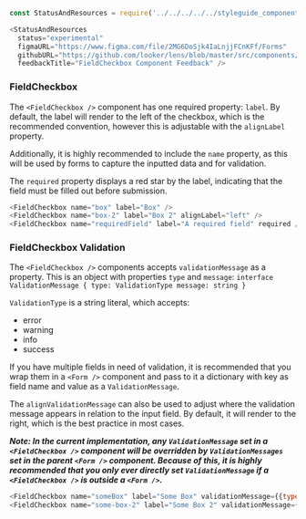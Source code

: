 
```js noeditor
const StatusAndResources = require('../../../../../styleguide_components/StatusAndResources').StatusAndResources;

<StatusAndResources
  status="experimental"
  figmaURL="https://www.figma.com/file/2MG6DoSjk4IaLnjjFCnKFf/Forms"
  githubURL="https://github.com/looker/lens/blob/master/src/components/Form/Fields/FieldCheckbox.tsx"
  feedbackTitle="FieldCheckbox Component Feedback" />
```

### FieldCheckbox

The `<FieldCheckbox />` component has one required property: `label`. By default, the label will render to the left of the checkbox, which is the recommended convention, however this is adjustable with the `alignLabel` property.

Additionally, it is highly recommended to include the `name` property, as this will be used by forms to capture the inputted data and for validation.

The `required` property displays a red star by the label, indicating that the field must be filled out before submission.

```js
<FieldCheckbox name="box" label="Box" />
<FieldCheckbox name="box-2" label="Box 2" alignLabel="left" />
<FieldCheckbox name="requiredField" label="A required field" required />
```

### FieldCheckbox Validation

The `<FieldCheckbox />` components accepts `validationMessage` as a property. This is an object with properties `type` and `message`:
`
interface ValidationMessage {
  type: ValidationType
  message: string
}
`

`ValidationType` is a string literal, which accepts:
* error
* warning
* info
* success


If you have multiple fields in need of validation, it is recommended that you wrap them in a `<Form />` component and pass to it a dictionary with key as field name and value as a `ValidationMessage`.

The `alignValidationMessage` can also be used to adjust where the validation message appears in relation to the input field. By default, it will render to the right, which is the best practice in most cases.

___Note: In the current implementation, any `ValidationMessage` set in a `<FieldCheckbox />` component will be overridden by `ValidationMessages` set in the parent `<Form />` component. Because of this, it is highly recommended that you only ever directly set `ValidationMessage` if a `<FieldCheckbox />` is outside a `<Form />`.___

```js
<FieldCheckbox name="someBox" label="Some Box" validationMessage={{type: "error", message: "This is an error"}}/>
<FieldCheckbox name="some-box-2" label="Some Box 2" validationMessage={{type: "warning", message: "Here is a warning"}} alignValidationMessage="bottom" />
```
